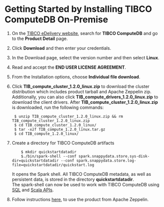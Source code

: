 <a id="getting-started-by-installing-snappydata-on-premise"></a>
# Getting Started by Installing TIBCO ComputeDB On-Premise

1. On the [TIBCO eDelivery website](https://edelivery.tibco.com), search for **TIBCO ComputeDB** and go to the **Product Detail** page.
2. Click **Download** and then enter your credentials. 
3. In the Download page, select the version number and then select **Linux**.
4. Read and accept the **END USER LICENSE AGREEMENT**.
5. From the Installation options, choose **Individual file download**.
6. Click **TIB_compute_cluster_1.2.0_linux.zip** to download the cluster distribution which includes product tarball and Apache Zeppelin zip. Additionally, you can also click **TIB_compute_drivers_1.2.0_linux.zip** to download the client drivers. After **TIB_compute_cluster_1.2.0_linux.zip** is downloaded, run the following commands:

		$ unzip TIB_compute_cluster_1.2.0_linux.zip && rm TIB_compute_cluster_1.2.0_linux.zip
        $ cd TIB_compute_cluster_1.2.0_linux/
        $ tar -xzf TIB_compute_1.2.0_linux.tar.gz
        $ cd TIB_compute_1.2.0_linux/

8.	Create a directory for TIBCO ComputeDB artifacts

            $ mkdir quickstartdatadir
            $./bin/spark-shell --conf spark.snappydata.store.sys-disk-dir=quickstartdatadir --conf spark.snappydata.store.log-file=quickstartdatadir/quickstart.log
    
	It opens the Spark shell. All TIBCO ComputeDB metadata, as well as persistent data, is stored in the directory **quickstartdatadir**.</br>	The spark-shell can now be used to work with TIBCO ComputeDB using [SQL](using_sql.md) and [Scala APIs](using_spark_scala_apis.md).
    
9. Follow instructions [here](/howto/use_apache_zeppelin_with_snappydata.md), to use the product from Apache Zeppelin. 
